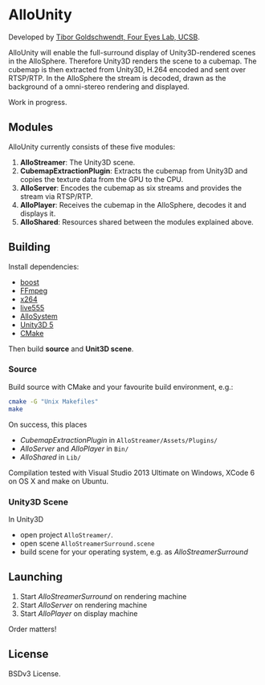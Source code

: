 # AlloUnity

Developed by [Tibor Goldschwendt, Four Eyes Lab, UCSB](https://ilab.cs.ucsb.edu/index.php/people/6-visitors/86-tibor-goldschwendt-).

AlloUnity will enable the full-surround display of Unity3D-rendered scenes in the AlloSphere. Therefore Unity3D renders the scene to a cubemap. The cubemap is then extracted from Unity3D, H.264 encoded and sent over RTSP/RTP. In the AlloSphere the stream is decoded, drawn as the background of a omni-stereo rendering and displayed.

Work in progress.

## Modules

AlloUnity currently consists of these five modules:

1. **AlloStreamer**: The Unity3D scene.
2. **CubemapExtractionPlugin**: Extracts the cubemap from Unity3D and copies the texture data from the GPU to the CPU.
3. **AlloServer**: Encodes the cubemap as six streams and provides the stream via RTSP/RTP.
4. **AlloPlayer**: Receives the cubemap in the AlloSphere, decodes it and displays it.
5. **AlloShared**: Resources shared between the modules explained above.

## Building

Install dependencies:

- [boost](http://www.boost.org/)
- [FFmpeg](https://www.ffmpeg.org/)
- [x264](http://www.videolan.org/developers/x264.html)
- [live555](http://www.live555.com/liveMedia/)
- [AlloSystem](https://github.com/AlloSphere-Research-Group/AlloSystem)
- [Unity3D 5](https://unity3d.com/)
- [CMake](http://www.cmake.org/)

Then build **source** and **Unit3D scene**.

### Source

Build source with CMake and your favourite build environment, e.g.:

```bash
cmake -G "Unix Makefiles"
make
```
On success, this places

- *CubemapExtractionPlugin* in `AlloStreamer/Assets/Plugins/`
- *AlloServer* and *AlloPlayer* in `Bin/` 
- *AlloShared* in `Lib/`

Compilation tested with Visual Studio 2013 Ultimate on Windows, XCode 6 on OS X and make on Ubuntu.

### Unity3D Scene

In Unity3D

- open project `AlloStreamer/`.
- open scene `AlloStreamerSurround.scene`
- build scene for your operating system, e.g. as *AlloStreamerSurround*

## Launching

1. Start *AlloStreamerSurround* on rendering machine
2. Start *AlloServer* on rendering machine
3. Start *AlloPlayer* on display machine

Order matters!

## License

BSDv3 License.